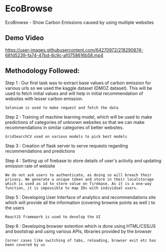 # EcoBrowse

EcoBrowse - Show Carbon Emissions caused by using multiple websites

## Demo Video

https://user-images.githubusercontent.com/64270972/218290874-681d5239-fa74-47bd-8c9c-af0758616b58.mp4

## Methodology Followed:

Step 1 : Our first task was to extract base values of carbon emission for various urls so we used the kaggle dataset (DMOZ dataset). This will be used to fetch initial values and will help in initial recommendation of websites with lesser carbon emission.

`Selenium is used to make request and fetch the data`

Step 2 : Training of machine learning model, which will be used to make predictions of categories of unknown websites so that we can make recommendations in similar categories of better websites.

`GridSearchCV used on various models to pick best models`

Step 3 : Creation of flask server to serve requests regarding recommendations and predictions

Step 4 : Setting up of firebase to store details of user's activity and updating emission rate of website

`We do not ask users to authenticate, as doing so will breach their privacy. We generate a unique token and store in their localstorage which is used as id to store value on firebase. As it is a one-way function, it is impossible to map IDs with individual users.`

Step 5 : Developing User Interface of analytics and recommendations site which will provide all the information (covering brownie points as well ) to the users

`ReactJS framework is used to develop the UI`

Step 6 : Developing browser extention which is done using HTML/CSS/JS and bootstrap and using various APIs, libraries provided by the browser

`Corner cases like switching of tabs, reloading, browser exit etc has been covered by us`

